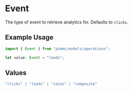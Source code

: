 # Event

The type of event to retrieve analytics for. Defaults to `clicks`.

## Example Usage

```typescript
import { Event } from "pimms/models/operations";

let value: Event = "leads";
```

## Values

```typescript
"clicks" | "leads" | "sales" | "composite"
```